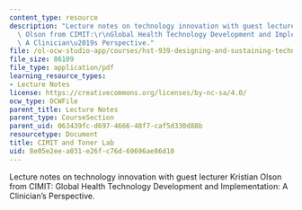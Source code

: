 ```yaml
---
content_type: resource
description: "Lecture notes on technology innovation with guest lecturer Kristian\
  \ Olson from CIMIT:\r\nGlobal Health Technology Development and Implementation:\
  \ A Clinician\u2019s Perspective."
file: /ol-ocw-studio-app/courses/hst-939-designing-and-sustaining-technology-innovation-for-global-health-practice-spring-2008/8e05e2eea031e26fc76d69696ae86d10_lecture12.pdf
file_size: 86109
file_type: application/pdf
learning_resource_types:
- Lecture Notes
license: https://creativecommons.org/licenses/by-nc-sa/4.0/
ocw_type: OCWFile
parent_title: Lecture Notes
parent_type: CourseSection
parent_uid: 063439fc-d697-4666-48f7-caf5d330d88b
resourcetype: Document
title: CIMIT and Toner Lab
uid: 8e05e2ee-a031-e26f-c76d-69696ae86d10
---
```

Lecture notes on technology innovation with guest lecturer Kristian Olson from CIMIT:
Global Health Technology Development and Implementation: A Clinician’s Perspective.